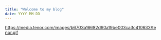 ```yaml
---
title: "Welcome to my blog"
date: YYYY-MM-DD
---
```


https://media.tenor.com/images/b6703a16682d90a19be003ca3c410633/tenor.gif
